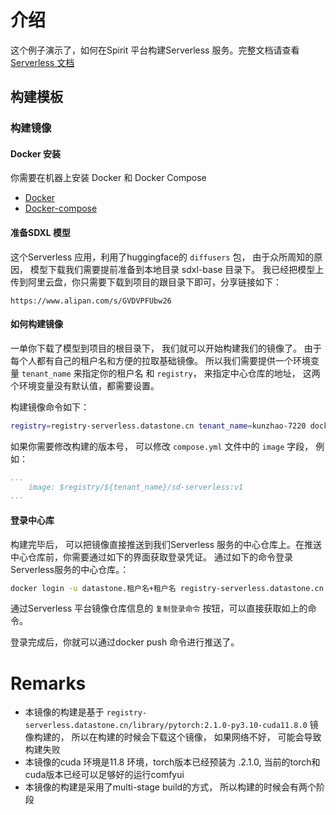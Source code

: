 # 介绍

这个例子演示了，如何在Spirit 平台构建Serverless 服务。完整文档请查看 [Serverless 文档](https://serverless.datastone.cn/sprite/docs/zh/quickstart/serverless-step-by-step-2)

## 构建模板

### 构建镜像

#### Docker 安装
你需要在机器上安装 Docker 和 Docker Compose

- [Docker](https://docs.docker.com/get-docker/)
- [Docker-compose](https://docs.docker.com/compose/install/)

#### 准备SDXL 模型

这个Serverless 应用，利用了huggingface的 `diffusers` 包， 由于众所周知的原因， 模型下载我们需要提前准备到本地目录 sdxl-base 目录下。 我已经把模型上传到阿里云盘，你只需要下载到项目的跟目录下即可，分享链接如下：

```
https://www.alipan.com/s/GVDVPFUbw26
```

#### 如何构建镜像

一单你下载了模型到项目的根目录下， 我们就可以开始构建我们的镜像了。 由于每个人都有自己的租户名和方便的拉取基础镜像。 所以我们需要提供一个环境变量 `tenant_name` 来指定你的租户名 和 `registry`， 来指定中心仓库的地址， 这两个环境变量没有默认值，都需要设置。

构建镜像命令如下：

```bash
registry=registry-serverless.datastone.cn tenant_name=kunzhao-7220 docker compose build sd-serverless
```

如果你需要修改构建的版本号， 可以修改 `compose.yml` 文件中的 `image` 字段， 例如：
```yaml
...
    image: $registry/${tenant_name}/sd-serverless:v1
...
```

#### 登录中心库

构建完毕后， 可以把镜像直接推送到我们Serverless 服务的中心仓库上。在推送中心仓库前，你需要通过如下的界面获取登录凭证。
通过如下的命令登录Serverless服务的中心仓库。：

```bash
docker login -u datastone.租户名+租户名 registry-serverless.datastone.cn
```

通过Serverless 平台镜像仓库信息的 `复制登录命令` 按钮，可以直接获取如上的命令。 

登录完成后，你就可以通过docker push 命令进行推送了。




# Remarks

- 本镜像的构建是基于 `registry-serverless.datastone.cn/library/pytorch:2.1.0-py3.10-cuda11.8.0` 镜像构建的， 所以在构建的时候会下载这个镜像， 如果网络不好， 可能会导致构建失败
- 本镜像的cuda 环境是11.8 环境，torch版本已经预装为 .2.1.0, 当前的torch和cuda版本已经可以足够好的运行comfyui
- 本镜像的构建是采用了multi-stage build的方式， 所以构建的时候会有两个阶段


